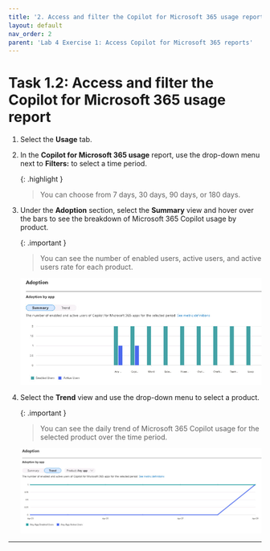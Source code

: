 ```yaml
---
title: '2. Access and filter the Copilot for Microsoft 365 usage report'
layout: default
nav_order: 2
parent: 'Lab 4 Exercise 1: Access Copilot for Microsoft 365 reports'
---
```


# Task 1.2: Access and filter the Copilot for Microsoft 365 usage report

1. Select the **Usage** tab.

1. In the **Copilot for Microsoft 365 usage** report, use the drop-down menu next to **Filters:** to select a time period. 

    {: .highlight }
    > You can choose from 7 days, 30 days, 90 days, or 180 days.

1. Under the **Adoption** section, select the **Summary** view and hover over the bars to see the breakdown of Microsoft 365 Copilot usage by product. 

    {: .important }
    > You can see the number of enabled users, active users, and active users rate for each product.
    
    ![a2.jpg](../media/a2.jpg)

1. Select the **Trend** view and use the drop-down menu to select a product. 

    {: .important }
    > You can see the daily trend of Microsoft 365 Copilot usage for the selected product over the time period.

    ![a3.jpg](../media/a3.jpg)


---
